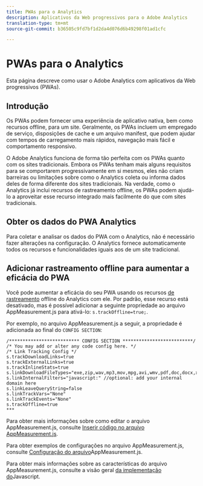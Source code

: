 ```yaml
---
title: PWAs para o Analytics
description: Aplicativos da Web progressivos para o Adobe Analytics
translation-type: tm+mt
source-git-commit: b36505c9fd7bf1d2da4d076d6b49298f01ad1cfc

---
```



# PWAs para o Analytics

Esta página descreve como usar o Adobe Analytics com aplicativos da Web progressivos (PWAs).

## Introdução

Os PWAs podem fornecer uma experiência de aplicativo nativa, bem como recursos offline, para um site. Geralmente, os PWAs incluem um empregado de serviço, disposições de cache e um arquivo manifest, que podem ajudar com tempos de carregamento mais rápidos, navegação mais fácil e comportamento responsivo.

O Adobe Analytics funciona de forma tão perfeita com os PWAs quanto com os sites tradicionais. Embora os PWAs tenham mais alguns requisitos para se comportarem progressivamente em si mesmos, eles não criam barreiras ou limitações sobre como o Analytics coleta ou informa dados deles de forma diferente dos sites tradicionais. Na verdade, como o Analytics já inclui recursos de rastreamento offline, os PWAs podem ajudá-lo a aproveitar esse recurso integrado mais facilmente do que com sites tradicionais.

## Obter os dados do PWA Analytics

Para coletar e analisar os dados do PWA com o Analytics, não é necessário fazer alterações na configuração. O Analytics fornece automaticamente todos os recursos e funcionalidades iguais aos de um site tradicional.

## Adicionar rastreamento offline para aumentar a eficácia do PWA

Você pode aumentar a eficácia do seu PWA usando os recursos [de rastreamento](https://docs.adobe.com/content/help/en/analytics/implementation/javascript-implementation/offline-tracking.html) offline do Analytics com ele. Por padrão, esse recurso está desativado, mas é possível adicionar a seguinte propriedade ao arquivo AppMeasurement.js para ativá-lo: `s.trackOffline=true;`.

Por exemplo, no arquivo AppMeasurement.js a seguir, a propriedade é adicionada ao final do `CONFIG SECTION`:

```
/************************** CONFIG SECTION **************************/ 
/* You may add or alter any code config here. */ 
/* Link Tracking Config */ 
s.trackDownloadLinks=true 
s.trackExternalLinks=true 
s.trackInlineStats=true 
s.linkDownloadFileTypes="exe,zip,wav,mp3,mov,mpg,avi,wmv,pdf,doc,docx,xls,xlsx,ppt,pptx" 
s.linkInternalFilters="javascript:" //optional: add your internal domain here 
s.linkLeaveQueryString=false 
s.linkTrackVars="None" 
s.linkTrackEvents="None" 
s.trackOffline=true
*** 
```

Para obter mais informações sobre como editar o arquivo AppMeasurement.js, consulte [Inserir código no arquivo AppMeasurement.js](https://docs.adobe.com/content/help/en/analytics/implementation/implement-analytics-with-dtm/analytics-tool/t-appmeasurement-code.html).

Para obter exemplos de configurações no arquivo AppMeasurement.js, consulte [Configuração do arquivo](https://docs.adobe.com/content/help/en/analytics/implementation/javascript-implementation/appmeasure-mjs-pagecode.html#section_042412C29CC249E298F19B2BC2F43CE7)AppMeasurement.js.

Para obter mais informações sobre as características do arquivo AppMeasurement.js, consulte a visão geral [da implementação do](https://docs.adobe.com/content/help/en/analytics/implementation/javascript-implementation/appmeasurement-js/appmeasure-mjs.html)Javascript.
